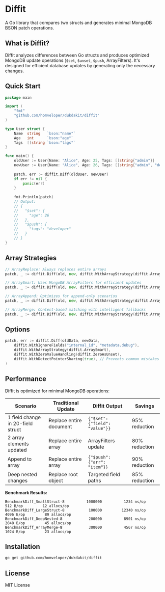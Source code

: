 # Diffit

A Go library that compares two structs and generates minimal MongoDB BSON patch operations.

## What is Diffit?

Diffit analyzes differences between Go structs and produces optimized MongoDB update operations (`$set`, `$unset`, `$push`, ArrayFilters). It's designed for efficient database updates by generating only the necessary changes.

## Quick Start

```go
package main

import (
    "fmt"
    "github.com/homveloper/dukdakit/diffit"
)

type User struct {
    Name  string   `bson:"name"`
    Age   int      `bson:"age"`
    Tags  []string `bson:"tags"`
}

func main() {
    oldUser := User{Name: "Alice", Age: 25, Tags: []string{"admin"}}
    newUser := User{Name: "Alice", Age: 26, Tags: []string{"admin", "developer"}}
    
    patch, err := diffit.Diff(oldUser, newUser)
    if err != nil {
        panic(err)
    }
    
    fmt.Println(patch) 
    // Output:
    // {
    //   "$set": {
    //     "age": 26
    //   },
    //   "$push": {
    //     "tags": "developer"  
    //   }
    // }
}
```

## Array Strategies

```go
// ArrayReplace: Always replaces entire arrays
patch, _ := diffit.Diff(old, new, diffit.WithArrayStrategy(diffit.ArrayReplace))

// ArraySmart: Uses MongoDB ArrayFilters for efficient updates
patch, _ := diffit.Diff(old, new, diffit.WithArrayStrategy(diffit.ArraySmart))

// ArrayAppend: Optimizes for append-only scenarios
patch, _ := diffit.Diff(old, new, diffit.WithArrayStrategy(diffit.ArrayAppend))

// ArrayMerge: Content-based matching with intelligent fallbacks
patch, _ := diffit.Diff(old, new, diffit.WithArrayStrategy(diffit.ArrayMerge))
```

## Options

```go
patch, err := diffit.Diff(oldData, newData,
    diffit.WithIgnoreFields("internal_id", "metadata.debug"),
    diffit.WithArrayStrategy(diffit.ArraySmart),
    diffit.WithZeroValueHandling(diffit.ZeroAsUnset),
    diffit.WithDetectPointerSharing(true), // Prevents common mistakes
)
```

## Performance

Diffit is optimized for minimal MongoDB operations:

| Scenario | Traditional Update | Diffit Output | Savings |
|----------|-------------------|---------------|---------|
| 1 field change in 20-field struct | Replace entire document | `{"$set": {"field": "value"}}` | 95% reduction |
| 2 array elements updated | Replace entire array | ArrayFilters update | 80% reduction |
| Append to array | Replace entire array | `{"$push": {"arr": "item"}}` | 90% reduction |
| Deep nested changes | Replace root object | Targeted field paths | 85% reduction |

**Benchmark Results:**
```
BenchmarkDiff_SmallStruct-8     	 1000000	      1234 ns/op	     512 B/op	      12 allocs/op
BenchmarkDiff_LargeStruct-8     	  100000	     12340 ns/op	    4096 B/op	      89 allocs/op
BenchmarkDiff_DeepNested-8      	  200000	      8901 ns/op	    2048 B/op	      45 allocs/op
BenchmarkDiff_ArrayMerge-8      	  300000	      4567 ns/op	    1024 B/op	      23 allocs/op
```

## Installation

```bash
go get github.com/homveloper/dukdakit/diffit
```

## License

MIT License